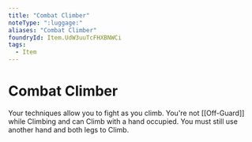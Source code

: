 ```yaml
---
title: "Combat Climber"
noteType: ":luggage:"
aliases: "Combat Climber"
foundryId: Item.UdW3uuTcFHXBNWCi
tags:
  - Item
---
```


# Combat Climber

Your techniques allow you to fight as you climb. You're not [[Off-Guard]] while Climbing and can Climb with a hand occupied. You must still use another hand and both legs to Climb.
